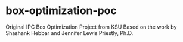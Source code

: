 # box-optimization-poc
Original IPC Box Optimization Project from KSU
Based on the work by Shashank Hebbar and Jennifer Lewis Priestly, Ph.D.
